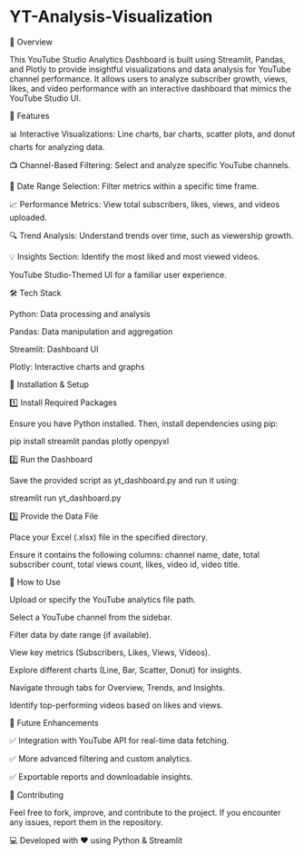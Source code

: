 # YT-Analysis-Visualization
📌 Overview

This YouTube Studio Analytics Dashboard is built using Streamlit, Pandas, and Plotly to provide insightful visualizations and data analysis for YouTube channel performance. It allows users to analyze subscriber growth, views, likes, and video performance with an interactive dashboard that mimics the YouTube Studio UI.

🚀 Features

📊 Interactive Visualizations: Line charts, bar charts, scatter plots, and donut charts for analyzing data.

📺 Channel-Based Filtering: Select and analyze specific YouTube channels.

📅 Date Range Selection: Filter metrics within a specific time frame.

📈 Performance Metrics: View total subscribers, likes, views, and videos uploaded.

🔍 Trend Analysis: Understand trends over time, such as viewership growth.

💡 Insights Section: Identify the most liked and most viewed videos.

YouTube Studio-Themed UI for a familiar user experience.

🛠️ Tech Stack

Python: Data processing and analysis

Pandas: Data manipulation and aggregation

Streamlit: Dashboard UI

Plotly: Interactive charts and graphs

📂 Installation & Setup

1️⃣ Install Required Packages

Ensure you have Python installed. Then, install dependencies using pip:

pip install streamlit pandas plotly openpyxl

2️⃣ Run the Dashboard

Save the provided script as yt_dashboard.py and run it using:

streamlit run yt_dashboard.py

3️⃣ Provide the Data File

Place your Excel (.xlsx) file in the specified directory.

Ensure it contains the following columns: channel name, date, total subscriber count, total views count, likes, video id, video title.

📌 How to Use

Upload or specify the YouTube analytics file path.

Select a YouTube channel from the sidebar.

Filter data by date range (if available).

View key metrics (Subscribers, Likes, Views, Videos).

Explore different charts (Line, Bar, Scatter, Donut) for insights.

Navigate through tabs for Overview, Trends, and Insights.

Identify top-performing videos based on likes and views.

🎯 Future Enhancements

✅ Integration with YouTube API for real-time data fetching.

✅ More advanced filtering and custom analytics.

✅ Exportable reports and downloadable insights.

🎉 Contributing

Feel free to fork, improve, and contribute to the project. If you encounter any issues, report them in the repository.

💻 Developed with ❤️ using Python & Streamlit

